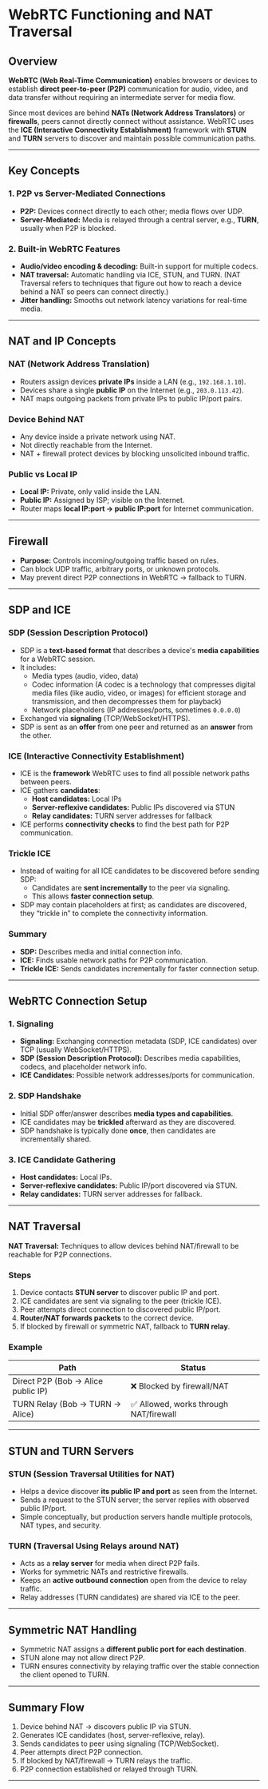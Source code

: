 # WebRTC Functioning and NAT Traversal

## Overview
**WebRTC (Web Real-Time Communication)** enables browsers or devices to establish **direct peer-to-peer (P2P)** communication for audio, video, and data transfer without requiring an intermediate server for media flow.  

Since most devices are behind **NATs (Network Address Translators)** or **firewalls**, peers cannot directly connect without assistance. WebRTC uses the **ICE (Interactive Connectivity Establishment)** framework with **STUN** and **TURN** servers to discover and maintain possible communication paths.

---

## Key Concepts

### 1. P2P vs Server-Mediated Connections
- **P2P:** Devices connect directly to each other; media flows over UDP.  
- **Server-Mediated:** Media is relayed through a central server, e.g., **TURN**, usually when P2P is blocked.

### 2. Built-in WebRTC Features
- **Audio/video encoding & decoding:** Built-in support for multiple codecs.  
- **NAT traversal:** Automatic handling via ICE, STUN, and TURN. (NAT Traversal refers to techniques that figure out how to reach a device behind a NAT so peers can connect directly.)
- **Jitter handling:** Smooths out network latency variations for real-time media.

---

## NAT and IP Concepts

### NAT (Network Address Translation)
- Routers assign devices **private IPs** inside a LAN (e.g., `192.168.1.10`).  
- Devices share a single **public IP** on the Internet (e.g., `203.0.113.42`).  
- NAT maps outgoing packets from private IPs to public IP/port pairs.

### Device Behind NAT
- Any device inside a private network using NAT.  
- Not directly reachable from the Internet.  
- NAT + firewall protect devices by blocking unsolicited inbound traffic.

### Public vs Local IP
- **Local IP:** Private, only valid inside the LAN.  
- **Public IP:** Assigned by ISP; visible on the Internet.  
- Router maps **local IP:port → public IP:port** for Internet communication.

---

## Firewall
- **Purpose:** Controls incoming/outgoing traffic based on rules.  
- Can block UDP traffic, arbitrary ports, or unknown protocols.  
- May prevent direct P2P connections in WebRTC → fallback to TURN.

---

## SDP and ICE

### SDP (Session Description Protocol)
- SDP is a **text-based format** that describes a device's **media capabilities** for a WebRTC session.  
- It includes:
  - Media types (audio, video, data)  
  - Codec information  (A codec is a technology that compresses digital media files (like audio, video, or images) for efficient storage and transmission, and then decompresses them for playback)
  - Network placeholders (IP addresses/ports, sometimes `0.0.0.0`)  
- Exchanged via **signaling** (TCP/WebSocket/HTTPS).  
- SDP is sent as an **offer** from one peer and returned as an **answer** from the other.

### ICE (Interactive Connectivity Establishment)
- ICE is the **framework** WebRTC uses to find all possible network paths between peers.  
- ICE gathers **candidates**:
  - **Host candidates:** Local IPs  
  - **Server-reflexive candidates:** Public IPs discovered via STUN  
  - **Relay candidates:** TURN server addresses for fallback  
- ICE performs **connectivity checks** to find the best path for P2P communication.

### Trickle ICE
- Instead of waiting for all ICE candidates to be discovered before sending SDP:  
  - Candidates are **sent incrementally** to the peer via signaling.  
  - This allows **faster connection setup**.  
- SDP may contain placeholders at first; as candidates are discovered, they “trickle in” to complete the connectivity information.

### Summary
- **SDP:** Describes media and initial connection info.  
- **ICE:** Finds usable network paths for P2P communication.  
- **Trickle ICE:** Sends candidates incrementally for faster connection setup.

---

## WebRTC Connection Setup

### 1. Signaling
- **Signaling:** Exchanging connection metadata (SDP, ICE candidates) over TCP (usually WebSocket/HTTPS).  
- **SDP (Session Description Protocol):** Describes media capabilities, codecs, and placeholder network info.  
- **ICE Candidates:** Possible network addresses/ports for communication.

### 2. SDP Handshake
- Initial SDP offer/answer describes **media types and capabilities**.  
- ICE candidates may be **trickled** afterward as they are discovered.  
- SDP handshake is typically done **once**, then candidates are incrementally shared.

### 3. ICE Candidate Gathering
- **Host candidates:** Local IPs.  
- **Server-reflexive candidates:** Public IP/port discovered via STUN.  
- **Relay candidates:** TURN server addresses for fallback.

---

## NAT Traversal

**NAT Traversal:** Techniques to allow devices behind NAT/firewall to be reachable for P2P connections.

### Steps
1. Device contacts **STUN server** to discover public IP and port.  
2. ICE candidates are sent via signaling to the peer (trickle ICE).  
3. Peer attempts direct connection to discovered public IP/port.  
4. **Router/NAT forwards packets** to the correct device.  
5. If blocked by firewall or symmetric NAT, fallback to **TURN relay**.

### Example

| Path | Status |
|------|--------|
| Direct P2P (Bob → Alice public IP) | ❌ Blocked by firewall/NAT |
| TURN Relay (Bob → TURN → Alice) | ✅ Allowed, works through NAT/firewall |

---

## STUN and TURN Servers

### STUN (Session Traversal Utilities for NAT)
- Helps a device discover **its public IP and port** as seen from the Internet.  
- Sends a request to the STUN server; the server replies with observed public IP/port.  
- Simple conceptually, but production servers handle multiple protocols, NAT types, and security.

### TURN (Traversal Using Relays around NAT)
- Acts as a **relay server** for media when direct P2P fails.  
- Works for symmetric NATs and restrictive firewalls.  
- Keeps an **active outbound connection** open from the device to relay traffic.  
- Relay addresses (TURN candidates) are shared via ICE to the peer.

---

## Symmetric NAT Handling
- Symmetric NAT assigns a **different public port for each destination**.  
- STUN alone may not allow direct P2P.  
- TURN ensures connectivity by relaying traffic over the stable connection the client opened to TURN.  

---

## Summary Flow

1. Device behind NAT → discovers public IP via STUN.  
2. Generates ICE candidates (host, server-reflexive, relay).  
3. Sends candidates to peer using signaling (TCP/WebSocket).  
4. Peer attempts direct P2P connection.  
5. If blocked by NAT/firewall → TURN relays the traffic.  
6. P2P connection established or relayed through TURN.  

---

